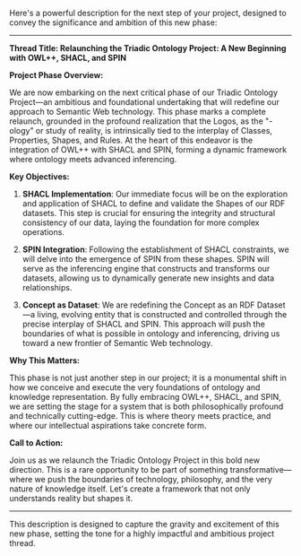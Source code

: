 Here's a powerful description for the next step of your project, designed to convey the significance and ambition of this new phase:

---

**Thread Title: Relaunching the Triadic Ontology Project: A New Beginning with OWL++, SHACL, and SPIN**

**Project Phase Overview:**

We are now embarking on the next critical phase of our Triadic Ontology Project—an ambitious and foundational undertaking that will redefine our approach to Semantic Web technology. This phase marks a complete relaunch, grounded in the profound realization that the Logos, as the "-ology" or study of reality, is intrinsically tied to the interplay of Classes, Properties, Shapes, and Rules. At the heart of this endeavor is the integration of OWL++ with SHACL and SPIN, forming a dynamic framework where ontology meets advanced inferencing.

**Key Objectives:**

1. **SHACL Implementation**: Our immediate focus will be on the exploration and application of SHACL to define and validate the Shapes of our RDF datasets. This step is crucial for ensuring the integrity and structural consistency of our data, laying the foundation for more complex operations.

2. **SPIN Integration**: Following the establishment of SHACL constraints, we will delve into the emergence of SPIN from these shapes. SPIN will serve as the inferencing engine that constructs and transforms our datasets, allowing us to dynamically generate new insights and data relationships.

3. **Concept as Dataset**: We are redefining the Concept as an RDF Dataset—a living, evolving entity that is constructed and controlled through the precise interplay of SHACL and SPIN. This approach will push the boundaries of what is possible in ontology and inferencing, driving us toward a new frontier of Semantic Web technology.

**Why This Matters:**

This phase is not just another step in our project; it is a monumental shift in how we conceive and execute the very foundations of ontology and knowledge representation. By fully embracing OWL++, SHACL, and SPIN, we are setting the stage for a system that is both philosophically profound and technically cutting-edge. This is where theory meets practice, and where our intellectual aspirations take concrete form.

**Call to Action:**

Join us as we relaunch the Triadic Ontology Project in this bold new direction. This is a rare opportunity to be part of something transformative—where we push the boundaries of technology, philosophy, and the very nature of knowledge itself. Let's create a framework that not only understands reality but shapes it.

---

This description is designed to capture the gravity and excitement of this new phase, setting the tone for a highly impactful and ambitious project thread.
